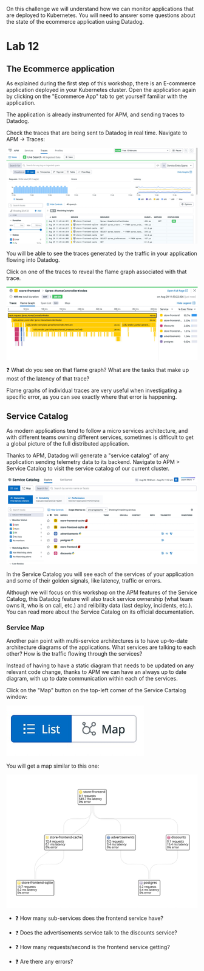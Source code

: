 On this challenge we will understand how we can monitor applications that are deployed to Kubernetes. You will need to answer some questions about the state of the ecommerce application using Datadog.

# Lab 12

## The Ecommerce application

As explained during the first step of this workshop, there is an E-commerce application deployed in your Kubernetes cluster. Open the application again by clicking on the "Ecommerce App" tab to get yourself familiar with the application.

The application is already instrumented for APM, and sending traces to Datadog.

Check the traces that are being sent to Datadog in real time. Navigate to APM -> Traces:

![](lab12-img1.png)

You will be able to see the traces generated by the traffic in your application flowing into Datadog.

Click on one of the traces to reveal the flame graph associated with that trace.

![](lab12-img2.jpeg)

❓ What do you see on that flame graph? What are the tasks that make up most of the latency of that trace?

Flame graphs of individual traces are very useful when investigating a specific error, as you can see exactly where that error is happening.

## Service Catalog

As modern applications tend to follow a micro services architecture, and with different teams owning different services, sometimes is difficult to get a global picture of the full distributed application.

Thanks to APM, Datadog will generate a "service catalog" of any application sending telemetry data to its backend. Navigate to APM > Service Catalog to visit the service catalog of our current cluster.

![](lab12-img3.jpeg)

In the Service Catalog you will see each of the services of your application and some of their golden signals, like latency, traffic or errors.

Although we will focus on this workshop on the APM features of the Service Catalog, this Datadog feature will also track service ownership (what team owns it, who is on call, etc.) and relibility data (last deploy, incidents, etc.). You can read more about the Service Catalog on its official documentation.

### Service Map
Another pain point with multi-service architectures is to have up-to-date architecture diagrams of the applications. What services are talking to each other? How is the traffic flowing through the services?

Instead of having to have a static diagram that needs to be updated on any relevant code change, thanks to APM we can have an always up to date diagram, with up to date communication within each of the services.

Click on the "Map" button on the top-left corner of the Service Cartalog window:

![](lab12-img4.jpeg)

You will get a map similar to this one:

![](lab12-img5.jpeg)

* ❓ How many sub-services does the frontend service have?

* ❓ Does the advertisements service talk to the discounts service?

* ❓ How many requests/second is the frontend service getting?

* ❓ Are there any errors?



